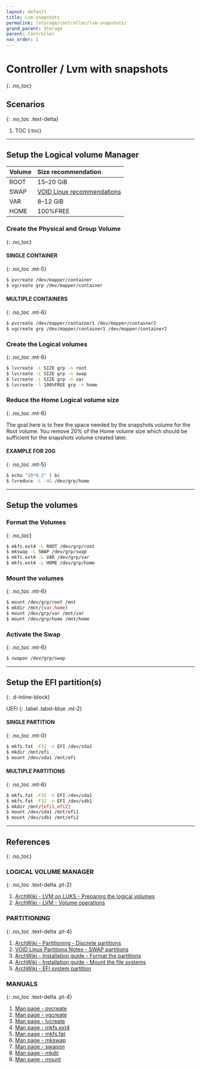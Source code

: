 ```yaml
---
layout: default
title: Lvm-snapshots
permalink: /storage/controller/lvm-snapshots/
grand_parent: Storage
parent: Controller
nav_order: 1
---
```


# Controller / Lvm with snapshots
{: .no_toc}

## Scenarios
{: .no_toc .text-delta}

1. TOC
{:toc}

---

## Setup the Logical volume Manager

| Volume | Size recommendation                                                                                               |
| :----- | :---------------------------------------------------------------------------------------------------------------- |
| ROOT   | 15–20 GiB                                                                                                         |
| SWAP   | [VOID Linux recommendations](https://docs.voidlinux.org/installation/live-images/partitions.html#swap-partitions) |
| VAR    | 8–12 GiB                                                                                                          |
| HOME   | 100%FREE                                                                                                          |

### Create the Physical and Group Volume
{: .no_toc}

#### SINGLE CONTAINER
{: .no_toc .mt-5}

```bash
$ pvcreate /dev/mapper/container
$ vgcreate grp /dev/mapper/container
```

#### MULTIPLE CONTAINERS
{: .no_toc .mt-6}

```bash
$ pvcreate /dev/mapper/container1 /dev/mapper/container2
$ vgcreate grp /dev/mapper/container1 /dev/mapper/container2
```

### Create the Logical volumes
{: .no_toc .mt-6}

```bash
$ lvcreate -L SIZE grp -n root
$ lvcreate -L SIZE grp -n swap
$ lvcreate -L SIZE grp -n var
$ lvcreate -l 100%FREE grp -n home
```

### Reduce the Home Logical volume size
{: .no_toc .mt-6}

The goal here is to free the space needed by the snapshots volume for the Root volume. You remove 20% of the Home volume size which should be sufficient for the snapshots volume created later.

#### EXAMPLE FOR 20G
{: .no_toc .mt-5}

```bash
$ echo "20*0.2" | bc
$ lvreduce -L -4G /dev/grp/home
```

---

## Setup the volumes

### Format the Volumes
{: .no_toc}

```bash
$ mkfs.ext4 -L ROOT /dev/grp/root
$ mkswap -L SWAP /dev/grp/swap
$ mkfs.ext4 -L VAR /dev/grp/var
$ mkfs.ext4 -L HOME /dev/grp/home
```

### Mount the volumes
{: .no_toc .mt-6}

```bash
$ mount /dev/grp/root /mnt
$ mkdir /mnt/{var,home}
$ mount /dev/grp/var /mnt/var
$ mount /dev/grp/home /mnt/home
```

### Activate the Swap
{: .no_toc .mt-6}

```bash
$ swapon /dev/grp/swap
```

---

## Setup the EFI partition(s)
{: .d-inline-block}

UEFI
{: .label .label-blue .ml-2}

#### SINGLE PARTITION
{: .no_toc .mt-0}

```bash
$ mkfs.fat -F32 -n EFI /dev/sda1
$ mkdir /mnt/efi
$ mount /dev/sda1 /mnt/efi
```

#### MULTIPLE PARTITIONS
{: .no_toc .mt-6}

```bash
$ mkfs.fat -F32 -n EFI /dev/sda1
$ mkfs.fat -F32 -n EFI /dev/sdb1
$ mkdir /mnt/{efi1,efi2}
$ mount /dev/sda1 /mnt/efi1
$ mount /dev/sdb1 /mnt/efi2
```

---

## References
{: .no_toc}

### LOGICAL VOLUME MANAGER
{: .no_toc .text-delta .pt-2}

1. [ArchWiki - LVM on LUKS - Preparing the logical volumes](https://wiki.archlinux.org/index.php/Dm-crypt/Encrypting_an_entire_system#Preparing_the_logical_volumes)
1. [ArchWiki - LVM - Volume operations](https://wiki.archlinux.org/index.php/LVM#Volume_operations)

### PARTITIONING
{: .no_toc .text-delta .pt-4}

1. [ArchWiki - Partitioning - Discrete partitions](https://wiki.archlinux.org/index.php/Partitioning#Discrete_partitions)
1. [VOID Linux Partitions Notes - SWAP partitions](https://docs.voidlinux.org/installation/live-images/partitions.html#swap-partitions)
1. [ArchWiki - Installation guide - Format the partitions](https://wiki.archlinux.org/index.php/Installation_guide#Format_the_partitions)
1. [ArchWiki - Installation guide - Mount the file systems](https://wiki.archlinux.org/index.php/Installation_guide#Mount_the_file_systems)
1. [ArchWiki - EFI system partition](https://wiki.archlinux.org/index.php/EFI_system_partition)


### MANUALS
{: .no_toc .text-delta .pt-4}

1. [Man page - pvcreate](https://jlk.fjfi.cvut.cz/arch/manpages/man/core/lvm2/pvcreate.8.en)
1. [Man page - vgcreate](https://jlk.fjfi.cvut.cz/arch/manpages/man/core/lvm2/vgcreate.8.en)
1. [Man page - lvcreate](https://jlk.fjfi.cvut.cz/arch/manpages/man/core/lvm2/lvcreate.8.en)
1. [Man page - mkfs.ext4](https://jlk.fjfi.cvut.cz/arch/manpages/man/core/e2fsprogs/mkfs.ext4.8.en)
1. [Man page - mkfs.fat](https://jlk.fjfi.cvut.cz/arch/manpages/man/core/dosfstools/mkfs.fat.8.en)
1. [Man page - mkswap](https://jlk.fjfi.cvut.cz/arch/manpages/man/core/util-linux/mkswap.8.en)
1. [Man page - swapon](https://jlk.fjfi.cvut.cz/arch/manpages/man/core/man-pages/swapon.2.en)
1. [Man page - mkdir](https://jlk.fjfi.cvut.cz/arch/manpages/man/core/coreutils/mkdir.1.en)
1. [Man page - mount](https://jlk.fjfi.cvut.cz/arch/manpages/man/core/util-linux/mount.8.en)
